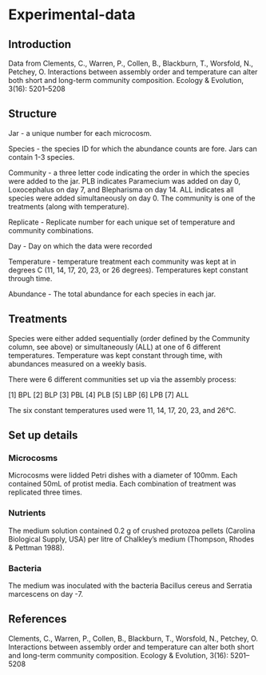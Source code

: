 # Experimental-data

## Introduction

Data from Clements, C., Warren, P., Collen, B., Blackburn, T., Worsfold, N., Petchey, O. Interactions between assembly order and temperature can alter both short and long-term community composition. Ecology & Evolution, 3(16): 5201–5208

## Structure

Jar - a unique number for each microcosm. 

Species - the species ID for which the abundance counts are fore. Jars can contain 1-3 species.

Community - a three letter code indicating the order in which the species were added to the jar. PLB indicates Paramecium was added on day 0, Loxocephalus on day 7, and Blepharisma on day 14. ALL indicates all species were added simultaneously on day 0. The community is one of the treatments (along with temperature). 

Replicate - Replicate number for each unique set of temperature and community combinations.

Day - Day on which the data were recorded

Temperature - temperature treatment each community was kept at in degrees C (11, 14, 17, 20, 23, or 26 degrees). Temperatures kept constant through time.

Abundance - The total abundance for each species in each jar. 


## Treatments

Species were either added sequentially (order defined by the Community column, see above) or simultaneously (ALL) at one of 6 different temperatures. Temperature was kept constant through time, with abundances measured on a weekly basis. 

There were 6 different communities set up via the assembly process:

[1] BPL
[2] BLP
[3] PBL
[4] PLB
[5] LBP
[6] LPB
[7] ALL

The six constant temperatures used were 11, 14, 17, 20, 23, and 26°C. 


## Set up details

### Microcosms
Microcosms were lidded Petri dishes with a diameter of 100mm. Each contained 50mL of protist media. Each combination of treatment was replicated three times.

### Nutrients

The medium solution contained 0.2 g of crushed protozoa pellets (Carolina Biological Supply, USA) per litre of Chalkley’s medium (Thompson, Rhodes & Pettman 1988).

### Bacteria

The medium was inoculated with the bacteria Bacillus cereus and Serratia marcescens on day -7.



## References

Clements, C., Warren, P., Collen, B., Blackburn, T., Worsfold, N., Petchey, O. Interactions between assembly order and temperature can alter both short and long-term community composition. Ecology & Evolution, 3(16): 5201–5208
